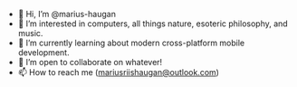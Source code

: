- 👋 Hi, I’m @marius-haugan
- 👀 I’m interested in computers, all things nature, esoteric philosophy, and music.
- 🌱 I’m currently learning about modern cross-platform mobile development.
- 💞️ I’m open to collaborate on whatever!
- 📫 How to reach me (mariusriishaugan@outlook.com)

<!---
marius-haugan/marius-haugan is a ✨ special ✨ repository because its `README.md` (this file) appears on your GitHub profile.
You can click the Preview link to take a look at your changes.
--->
